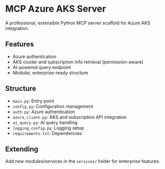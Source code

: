 # MCP Azure AKS Server

A professional, extensible Python MCP server scaffold for Azure AKS integration.

## Features
- Azure authentication
- AKS cluster and subscription info retrieval (permission-aware)
- AI-powered query endpoint
- Modular, enterprise-ready structure

## Structure
- `main.py`: Entry point
- `config.py`: Configuration management
- `auth.py`: Azure authentication
- `azure_client.py`: AKS and subscription API integration
- `ai_query.py`: AI query handling
- `logging_config.py`: Logging setup
- `requirements.txt`: Dependencies

## Extending
Add new modules/services in the `services/` folder for enterprise features.
